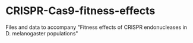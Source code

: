# CRISPR-Cas9-fitness-effects
Files and data to accompany "Fitness effects of CRISPR endonucleases in D. melanogaster populations"
